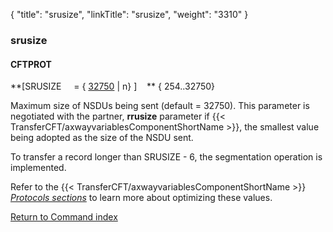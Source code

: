 {
    "title": "srusize",
    "linkTitle": "srusize",
    "weight": "3310"
}<span id="srusize"></span>

### srusize

#### CFTPROT

**\[SRUSIZE     = { <u>32750</u>
| n} \]    ** { 254..32750}

Maximum size of NSDUs being sent (default = 32750). This parameter is negotiated with
the partner, <span style="font-weight: bold;">****rrusize****</span> parameter
if {{< TransferCFT/axwayvariablesComponentShortName  >}}, the smallest value being adopted as the size of the NSDU
sent.

To transfer a record longer than SRUSIZE - 6, the segmentation operation
is implemented.

Refer to the {{< TransferCFT/axwayvariablesComponentShortName  >}} *[*Protocols sections*](../../../../protocols_start_here)*
to learn more about optimizing these values.

[Return to Command index](../../)
